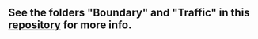 ## See the folders "Boundary" and "Traffic" in this [repository](https://github.com/RwHendrickson/MappingGZ/tree/main/Prototype/Notebooks/CleaningData) for more info.
